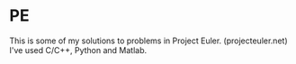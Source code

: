 # PE

This is some of my solutions to problems in Project Euler. (projecteuler.net)
I've used C/C++, Python and Matlab.  

